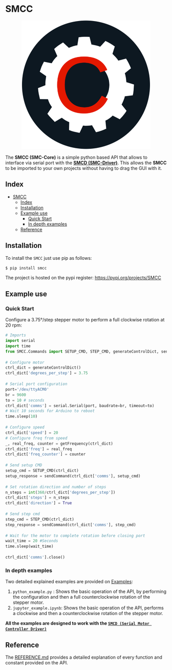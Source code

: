 # SMCC

<p align=center>
    <img src='https://raw.githubusercontent.com/Wauro21/SMCC/master/github_images/icon.png'>
</p>

The **SMCC (SMC-Core)** is a simple python based API that allows to interface via serial port with the [**SMCD (SMC-Driver)**](https://github.com/Wauro21/SMCD). This allows the **SMCC** to be imported to your own projects without having to drag the GUI with it.


## Index

- [SMCC](#smcc)
  - [Index](#index)
  - [Installation](#installation)
  - [Example use](#example-use)
    - [Quick Start](#quick-start)
    - [In depth examples](#in-depth-examples)
  - [Reference](#reference)


## Installation

To install the `SMCC` just use pip as follows: 

```bash
$ pip install smcc

```

The project is hosted on the pypi register: https://pypi.org/projects/SMCC


## Example use

### Quick Start

Configure a 3.75°/step stepper motor to perform a full clockwise rotation at 20 rpm:

```python
# Imports
import serial
import time
from SMCC.Commands import SETUP_CMD, STEP_CMD, generateControlDict, sendCommand, getFrequency

# Configure motor
ctrl_dict = generateControlDict()
ctrl_dict['degrees_per_step'] = 3.75

# Serial port configuration
port='/dev/ttyACM0'
br = 9600
to = 10 # seconds
ctrl_dict['comms'] = serial.Serial(port, baudrate=br, timeout=to)
# Wait 10 seconds for Arduino to reboot
time.sleep(10)

# Configure speed
ctrl_dict['speed'] = 20
# Configure freq from speed
_, real_freq, counter = getFrequency(ctrl_dict)
ctrl_dict['freq'] = real_freq
ctrl_dict['freq_counter'] = counter

# Send setup CMD
setup_cmd = SETUP_CMD(ctrl_dict)
setup_response = sendCommand(ctrl_dict['comms'], setup_cmd)

# Set rotation direction and number of steps
n_steps = int(360/ctrl_dict['degrees_per_step'])
ctrl_dict['steps'] = n_steps
ctrl_dict['direction'] = True

# Send step cmd
step_cmd = STEP_CMD(ctrl_dict)
step_response = sendCommand(ctrl_dict['comms'], step_cmd)

# Wait for the motor to complete rotation before closing port
wait_time = 20 #Seconds
time.sleep(wait_time)

ctrl_dict['comms'].close()

```

### In depth examples


Two detailed explained examples are provided on [Examples](https://github.com/Wauro21/SMCC/tree/master/Examples):

1. `python_example.py` : Shows the basic operation of the API, by performing the configuration and then a full counterclockwise rotation of the stepper motor. 
2. `jupyter_example.ipynb`: Shows the basic operation of the API, performs a clockwise and then a counterclockwise rotation of the stepper motor. 

**All the examples are designed to work with the [`SMCD (Serial Motor Controller Driver)`](https://github.com/Wauro21/SMCD)**

## Reference

The [REFERENCE.md](https://github.com/Wauro21/SMCC/tree/master/REFERENCE.md) provides a detailed explanation of every function and constant provided on the API.  

